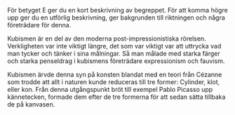 För betyget E ger du en kort beskrivning av begreppet. För att komma högre upp ger du en utförlig beskrivning, ger bakgrunden till riktningen och några företrädare för denna.

Kubismen är en del av den moderna post-impressionistiska rörelsen. Verkligheten var inte viktigt längre, det som var viktigt var att uttrycka vad man tycker och tänker i sina målningar. Så man målade med starka färger och starka penseldrag i kubismens företrädare expressionism och fauvism.

Kubismen ärvde denna syn på konsten blandat med en teori från Cézanne som trodde att allt i naturen kunde reduceras till tre former: Cylinder, klot, eller kon. Från denna utgångspunkt bröt till exempel Pablo Picasso upp kännetecken, formade dem efter de tre formerna för att sedan sätta tillbaka de på kanvasen. 
